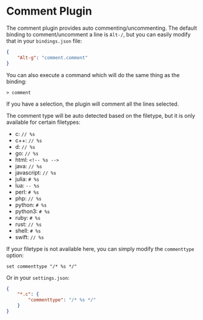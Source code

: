 # Comment Plugin

The comment plugin provides auto commenting/uncommenting.
The default binding to comment/uncomment a line is `Alt-/`,
but you can easily modify that in your `bindings.json` file:

```json
{
    "Alt-g": "comment.comment"
}
```

You can also execute a command which will do the same thing as
the binding:

```
> comment
```

If you have a selection, the plugin will comment all the lines
selected.

The comment type will be auto detected based on the filetype,
but it is only available for certain filetypes:

* c: `// %s`
* c++: `// %s`
* d: `// %s`
* go: `// %s`
* html: `<!-- %s -->`
* java: `// %s`
* javascript: `// %s`
* julia: `# %s`
* lua: `-- %s`
* perl: `# %s`
* php: `// %s`
* python: `# %s`
* python3: `# %s`
* ruby: `# %s`
* rust: `// %s`
* shell: `# %s`
* swift: `// %s`

If your filetype is not available here, you can simply modify
the `commenttype` option:

```
set commenttype "/* %s */"
```

Or in your `settings.json`:

```json
{
    "*.c": {
        "commenttype": "/* %s */"
    }
}
```
